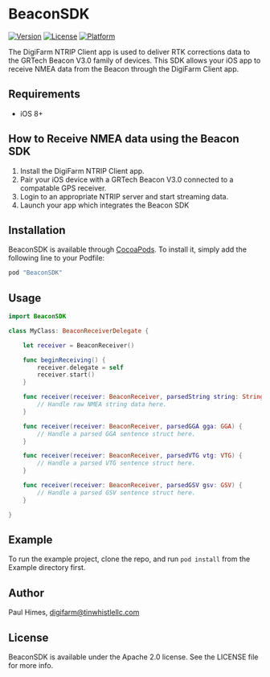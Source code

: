 # BeaconSDK

<!--- [![CI Status](http://img.shields.io/travis/Paul Himes/BeaconSDK.svg?style=flat)](https://travis-ci.org/Paul Himes/BeaconSDK) --->
[![Version](https://img.shields.io/cocoapods/v/BeaconSDK.svg?style=flat)](http://cocoapods.org/pods/BeaconSDK)
[![License](https://img.shields.io/cocoapods/l/BeaconSDK.svg?style=flat)](http://cocoapods.org/pods/BeaconSDK)
[![Platform](https://img.shields.io/cocoapods/p/BeaconSDK.svg?style=flat)](http://cocoapods.org/pods/BeaconSDK)

The DigiFarm NTRIP Client app is used to deliver RTK corrections data to the GRTech Beacon V3.0 family of devices. This SDK allows your iOS app to receive NMEA data from the Beacon through the DigiFarm Client app.

## Requirements

* iOS 8+

## How to Receive NMEA data using the Beacon SDK

1. Install the DigiFarm NTRIP Client app.
2. Pair your iOS device with a GRTech Beacon V3.0 connected to a compatable GPS receiver.
3. Login to an appropriate NTRIP server and start streaming data.
4. Launch your app which integrates the Beacon SDK

## Installation

BeaconSDK is available through [CocoaPods](http://cocoapods.org). To install
it, simply add the following line to your Podfile:

```ruby
pod "BeaconSDK"
```

## Usage

```Swift
import BeaconSDK

class MyClass: BeaconReceiverDelegate {

    let receiver = BeaconReceiver()

    func beginReceiving() {
        receiver.delegate = self
        receiver.start()
    }

    func receiver(receiver: BeaconReceiver, parsedString string: String) {
        // Handle raw NMEA string data here.
    }

    func receiver(receiver: BeaconReceiver, parsedGGA gga: GGA) {
        // Handle a parsed GGA sentence struct here.
    }

    func receiver(receiver: BeaconReceiver, parsedVTG vtg: VTG) {
        // Handle a parsed VTG sentence struct here.
    }

    func receiver(receiver: BeaconReceiver, parsedGSV gsv: GSV) {
        // Handle a parsed GSV sentence struct here.
    }

}
```

## Example

To run the example project, clone the repo, and run `pod install` from the Example directory first.

## Author

Paul Himes, digifarm@tinwhistlellc.com

## License

BeaconSDK is available under the Apache 2.0 license. See the LICENSE file for more info.
